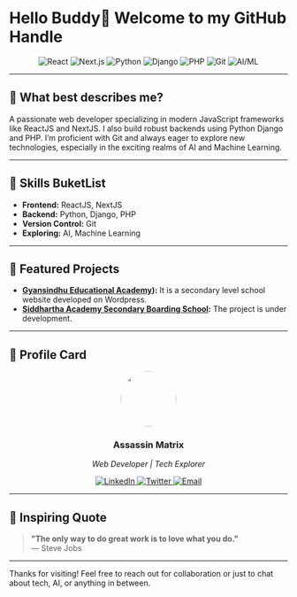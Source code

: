 # Hello Buddy👋 Welcome to my GitHub Handle

<div align="center">
  <img src="https://img.shields.io/badge/React-20232A?style=flat&logo=react&logoColor=61DAFB" alt="React" />
  <img src="https://img.shields.io/badge/Next.js-000000?style=flat&logo=next.js&logoColor=white" alt="Next.js" />
  <img src="https://img.shields.io/badge/Python-3776AB?style=flat&logo=python&logoColor=white" alt="Python" />
  <img src="https://img.shields.io/badge/Django-092E20?style=flat&logo=django&logoColor=white" alt="Django" />
  <img src="https://img.shields.io/badge/PHP-777BB4?style=flat&logo=php&logoColor=white" alt="PHP" />
  <img src="https://img.shields.io/badge/Git-F05032?style=flat&logo=git&logoColor=white" alt="Git" />
  <img src="https://img.shields.io/badge/AI/ML-FF6F00?style=flat&logo=google-tensorflow&logoColor=white" alt="AI/ML" />
</div>

---

## 🚀 What best describes me?

A passionate web developer specializing in modern JavaScript frameworks like ReactJS and NextJS. I also build robust backends using Python Django and PHP. I’m proficient with Git and always eager to explore new technologies, especially in the exciting realms of AI and Machine Learning.

---

## 🔧 Skills BuketList

- **Frontend:** ReactJS, NextJS
- **Backend:** Python, Django, PHP
- **Version Control:** Git
- **Exploring:** AI, Machine Learning

---

## 🌟 Featured Projects

- **[Gyansindhu Educational Academy](https://geadang.edu.np)):** It is a secondary level school website developed on Wordpress.
- **[Siddhartha Academy Secondary Boarding School](https://github.com/assassinmatrix/project2):** The project is under development.

---

## 📱 Profile Card

<div align="center">
  <img src="https://github.com/assassinmatrix.png" width="100" style="border-radius:50%">
  <h3>Assassin Matrix</h3>
  <p><em>Web Developer | Tech Explorer</em></p>
  <p>
    <a href="https://linkedin.com/in/yourprofile" target="_blank">
      <img src="https://img.shields.io/badge/-LinkedIn-0077B5?style=flat&logo=linkedin&logoColor=white" alt="LinkedIn">
    </a>
    <a href="https://twitter.com/yourhandle" target="_blank">
      <img src="https://img.shields.io/badge/-Twitter-1DA1F2?style=flat&logo=twitter&logoColor=white" alt="Twitter">
    </a>
    <a href="mailto:youremail@example.com">
      <img src="https://img.shields.io/badge/-Email-D14836?style=flat&logo=gmail&logoColor=white" alt="Email">
    </a>
  </p>
</div>

---

## 💬 Inspiring Quote

> **"The only way to do great work is to love what you do."**  
> — Steve Jobs

---

Thanks for visiting! Feel free to reach out for collaboration or just to chat about tech, AI, or anything in between.
